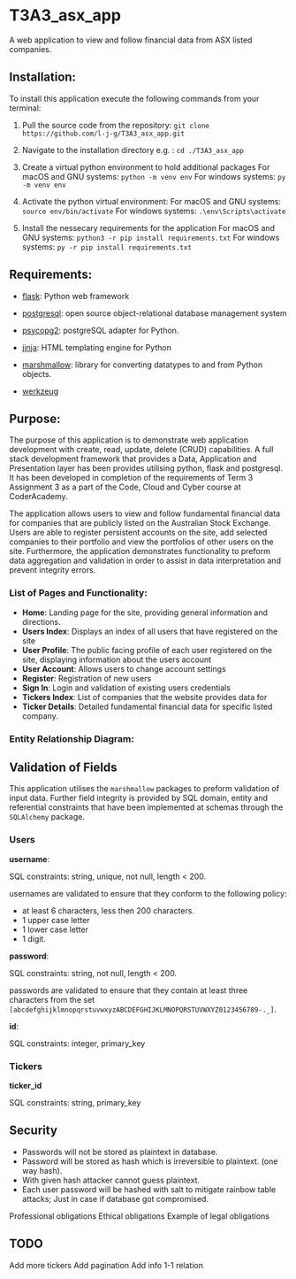# T3A3_asx_app
A web application to view and follow financial data from ASX listed companies.

## Installation:

To install this application execute the following commands from your terminal: 

1. Pull the source code from the repository: 
`git clone https://github.com/l-j-g/T3A3_asx_app.git`

2. Navigate to the installation directory e.g. :
`cd ./T3A3_asx_app`

3. Create a virtual python environment to hold additional packages 
For macOS and GNU systems: 
 `python -m venv env`
For windows systems:
 `py -m venv env`
4. Activate the python virtual environment: 
For macOS and GNU systems: 
 `source env/bin/activate`
For windows systems:
 `.\env\Scripts\activate`
5. Install the nessecary requirements for the application 
For macOS and GNU systems: 
 `python3 -r pip install requirements.txt`
For windows systems:
 `py -r pip install requirements.txt`

## Requirements:

- [flask](): Python web framework

- [postgresql](https://www.postgresql.org/docs/14/index.html): open source object-relational database management system

- [psycopg2](https://www.psycopg.org/docs/): postgreSQL adapter for Python.

- [jinja](https://jinja.palletsprojects.com/en/3.0.x/): HTML templating engine for Python

- [marshmallow](https://marshmallow.readthedocs.io/en/stable/): library for converting datatypes to and from Python objects.

- [werkzeug]()

## Purpose:

The purpose of this application is to demonstrate web application development with create, read, update, delete (CRUD) capabilities. A full stack development framework that provides a Data, Application and Presentation layer has been provides utilising python, flask and postgresql. It has been developed in completion of the requirements of Term 3 Assignment 3 as a part of the Code, Cloud and Cyber course at CoderAcademy.

The application allows users to view and follow fundamental financial data for companies that are publicly listed on the Australian Stock Exchange. Users are able to register persistent accounts on the site, add selected companies to their portfolio and view the portfolios of other users on the site. Furthermore, the application demonstrates functionality to preform data aggregation and validation in order to assist in data interpretation and prevent integrity errors.

### List of Pages and Functionality:

- **Home**: Landing page for the site, providing general information and directions.
- **Users Index**: Displays an index of all users that have registered on the site
- **User Profile**: The public facing profile of each user registered on the site, displaying information about the users account
- **User Account**: Allows users to change account settings
- **Register**: Registration of new users
- **Sign In**: Login and validation of existing users credentials
- **Tickers Index**: List of companies that the website provides data for
- **Ticker Details**: Detailed fundamental financial data for specific listed company.

### Entity Relationship Diagram:

## Validation of Fields

This application utilises the `marshmallow` packages to preform validation of input data. Further field integrity is provided by SQL domain, entity and referential constraints that have been implemented at schemas through the `SQLAlchemy` package.

### Users

**username**:

SQL constraints: string, unique, not null, length < 200.

usernames are validated to ensure that they conform to the following policy:

- at least 6 characters, less then 200 characters.
- 1 upper case letter
- 1 lower case letter
- 1 digit.

**password**:

SQL constraints: string, not null, length < 200.

passwords are validated to ensure that they contain at least three characters from the set `[abcdefghijklmnopqrstuvwxyzABCDEFGHIJKLMNOPQRSTUVWXYZ0123456789-._]`.

**id**:

SQL constraints: integer, primary_key

### Tickers

**ticker_id**

SQL constraints: string, primary_key





## Security 



- Passwords will not be stored as plaintext in database.
- Password will be stored as hash which is irreversible to plaintext. (one way hash).
- With given hash attacker cannot guess plaintext.
- Each user password will be hashed with salt to mitigate rainbow table attacks; Just in case if database got compromised.


Professional obligations
Ethical obligations
Example of legal obligations


## TODO

Add more tickers
Add pagination
Add info 1-1 relation
